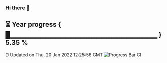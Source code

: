 ### Hi there 👋
⏳ Year progress { █▁▁▁▁▁▁▁▁▁▁▁▁▁▁▁▁▁▁▁▁▁▁▁▁▁▁▁▁▁ } 5.35 %
---
⏰ Updated on Thu, 20 Jan 2022 12:25:56 GMT
![Progress Bar CI](https://github.com/liununu/liununu/workflows/Progress%20Bar%20CI/badge.svg)
